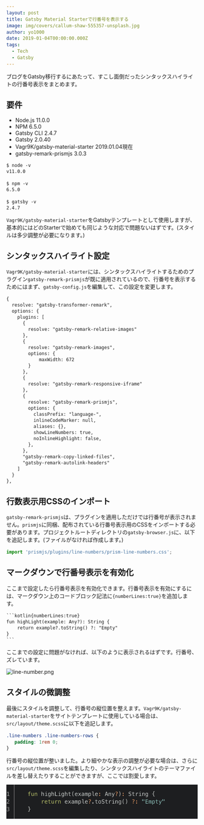 ```yaml
---
layout: post
title: Gatsby Material Starterで行番号を表示する
image: img/covers/callum-shaw-555357-unsplash.jpg
author: yo1000
date: 2019-01-04T00:00:00.000Z
tags:
  - Tech
  - Gatsby
---
```


ブログをGatsby移行するにあたって、すこし面倒だったシンタックスハイライトの行番号表示をまとめます。

## 要件
- Node.js 11.0.0
- NPM 6.5.0
- Gatsby CLI 2.4.7
- Gatsby 2.0.40
- Vagr9K/gatsby-material-starter 2019.01.04現在
- gatsby-remark-prismjs 3.0.3

```console
$ node -v
v11.0.0

$ npm -v
6.5.0

$ gatsby -v
2.4.7
```

`Vagr9K/gatsby-material-starter`をGatsbyテンプレートとして使用しますが、基本的にはどのStarterで始めても同じような対応で問題ないはずです。(スタイルは多少調整が必要になります。)

## シンタックスハイライト設定
`Vagr9K/gatsby-material-starter`には、シンタックスハイライトするためのプラグイン`gatsby-remark-prismjs`が既に適用されているので、行番号を表示するためにはまず、`gatsby-config.js`を編集して、この設定を変更します。

```javascript{17-26}
{
  resolve: "gatsby-transformer-remark",
  options: {
    plugins: [
      {
        resolve: "gatsby-remark-relative-images"
      },
      {
        resolve: "gatsby-remark-images",
        options: {
            maxWidth: 672
        }
      },
      {
        resolve: "gatsby-remark-responsive-iframe"
      },
      {
        resolve: "gatsby-remark-prismjs",
        options: {
          classPrefix: "language-",
          inlineCodeMarker: null,
          aliases: {},
          showLineNumbers: true,
          noInlineHighlight: false,
        },
      },
      "gatsby-remark-copy-linked-files",
      "gatsby-remark-autolink-headers"
    ]
  }
},
```

## 行数表示用CSSのインポート
`gatsby-remark-prismjs`は、プラグインを適用しただけでは行番号が表示されません。`prismjs`に同梱、配布されている行番号表示用のCSSをインポートする必要があります。プロジェクトルートディレクトリの`gatsby-browser.js`に、以下を追記します。(ファイルがなければ作成します。)

```javascript
import 'prismjs/plugins/line-numbers/prism-line-numbers.css';
```

## マークダウンで行番号表示を有効化
ここまで設定したら行番号表示を有効化できます。行番号表示を有効にするには、マークダウン上のコードブロック記法に`{numberLines:true}`を追加します。

<div class="gatsby-highlight" data-language="text">
<pre class="language-text"><code class="language-text">```kotlin{numberLines:true}
fun highLight(example: Any?): String {
    return example?.toString() ?: "Empty"
}
```</code></pre>
</div>

ここまでの設定に問題がなければ、以下のように表示されるはずです。行番号、ズレています。

![line-number.png](img/posts/2019-01-04/line-number.png)

## スタイルの微調整
最後にスタイルを調整して、行番号の縦位置を整えます。`Vagr9K/gatsby-material-starter`をサイトテンプレートに使用している場合は、`src/layout/theme.scss`に以下を追記します。

```css
.line-numbers .line-numbers-rows {
   padding: 1rem 0;
}
```

行番号の縦位置が整いました。より細やかな表示の調整が必要な場合は、さらに`src/layout/theme.scss`を編集したり、シンタックスハイライトのテーマファイルを差し替えたりすることができますが、ここでは割愛します。

![line-number-padding.png](img/posts/2019-01-04/line-number-padding.png)
